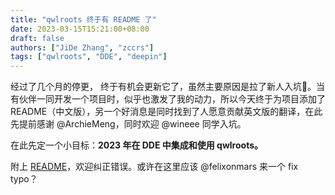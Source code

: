 ```yaml
---
title: "qwlroots 终于有 README 了"
date: 2023-03-15T15:21:00+08:00
draft: false
authors: ["JiDe Zhang", "zccrs"]
tags: ["qwlroots", "DDE", "deepin"]
---
```


经过了几个月的停更， 终于有机会更新它了，虽然主要原因是拉了新人入坑🐶。当有伙伴一同开发一个项目时，似乎也激发了我的动力，所以今天终于为项目添加了 README（中文版），另一个好消息是同时找到了人愿意贡献英文版的翻译，在此先提前感谢 @ArchieMeng，同时欢迎 @wineee 同学入坑。

在此先定一个小目标：__2023 年在 DDE 中集成和使用 qwlroots。__

附上 [README](https://github.com/vioken/qwlroots/blob/master/README.zh_CN.md)，欢迎纠正错误。或许在这里应该 @felixonmars 来一个 fix typo？
